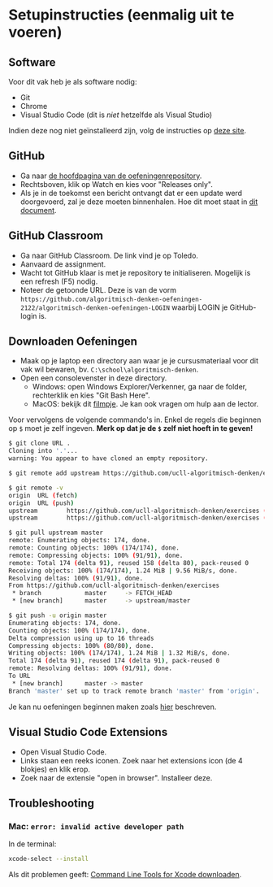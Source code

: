 # Setupinstructies (eenmalig uit te voeren)

## Software

Voor dit vak heb je als software nodig:

* Git
* Chrome
* Visual Studio Code (dit is *niet* hetzelfde als Visual Studio)

Indien deze nog niet geïnstalleerd zijn, volg de instructies op [deze site](https://ucleuvenlimburg.github.io/software/).

## GitHub

* Ga naar [de hoofdpagina van de oefeningenrepository](https://github.com/ucll-algoritmisch-denken/exercises).
* Rechtsboven, klik op Watch en kies voor "Releases only".
* Als je in de toekomst een bericht ontvangt dat er een update werd doorgevoerd, zal je deze moeten binnenhalen. Hoe dit moet staat in [dit document](usage.md).

## GitHub Classroom

* Ga naar GitHub Classroom. De link vind je op Toledo.
* Aanvaard de assignment.
* Wacht tot GitHub klaar is met je repository te initialiseren. Mogelijk is een refresh (F5) nodig.
* Noteer de getoonde URL. Deze is van de vorm `https://github.com/algoritmisch-denken-oefeningen-2122/algoritmisch-denken-oefeningen-LOGIN` waarbij LOGIN je GitHub-login is.

## Downloaden Oefeningen

* Maak op je laptop een directory aan waar je je cursusmateriaal voor dit vak wil bewaren, bv. `C:\school\algoritmisch-denken`.
* Open een consolevenster in deze directory.
  * Windows: open Windows Explorer/Verkenner, ga naar de folder, rechterklik en kies "Git Bash Here".
  * MacOS: bekijk dit [filmpje](https://www.youtube.com/watch?v=xsCCgITrrWI). Je kan ook vragen om hulp aan de lector.

Voor vervolgens de volgende commando's in.
Enkel de regels die beginnen op `$` moet je zelf ingeven.
**Merk op dat je de `$` zelf niet hoeft in te geven!**

```bash
$ git clone URL .
Cloning into '.'...
warning: You appear to have cloned an empty repository.

$ git remote add upstream https://github.com/ucll-algoritmisch-denken/exercises

$ git remote -v
origin  URL (fetch)
origin  URL (push)
upstream        https://github.com/ucll-algoritmisch-denken/exercises (fetch)
upstream        https://github.com/ucll-algoritmisch-denken/exercises (push)

$ git pull upstream master
remote: Enumerating objects: 174, done.
remote: Counting objects: 100% (174/174), done.
remote: Compressing objects: 100% (91/91), done.
remote: Total 174 (delta 91), reused 158 (delta 80), pack-reused 0
Receiving objects: 100% (174/174), 1.24 MiB | 9.56 MiB/s, done.
Resolving deltas: 100% (91/91), done.
From https://github.com/ucll-algoritmisch-denken/exercises
 * branch            master     -> FETCH_HEAD
 * [new branch]      master     -> upstream/master

$ git push -u origin master
Enumerating objects: 174, done.
Counting objects: 100% (174/174), done.
Delta compression using up to 16 threads
Compressing objects: 100% (80/80), done.
Writing objects: 100% (174/174), 1.24 MiB | 1.32 MiB/s, done.
Total 174 (delta 91), reused 174 (delta 91), pack-reused 0
remote: Resolving deltas: 100% (91/91), done.
To URL
 * [new branch]      master -> master
Branch 'master' set up to track remote branch 'master' from 'origin'.
```

Je kan nu oefeningen beginnen maken zoals [hier](usage.md) beschreven.

## Visual Studio Code Extensions

* Open Visual Studio Code.
* Links staan een reeks iconen. Zoek naar het extensions icon (de 4 blokjes) en klik erop.
* Zoek naar de extensie "open in browser". Installeer deze.

## Troubleshooting

### Mac: `error: invalid active developer path`

In de terminal:

```bash
xcode-select --install
```

Als dit problemen geeft: [Command Line Tools for Xcode downloaden](https://developer.apple.com/download/more/).
